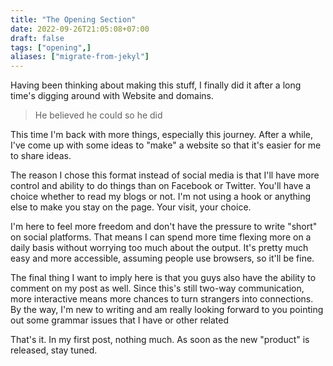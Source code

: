 ```yaml
---
title: "The Opening Section"
date: 2022-09-26T21:05:08+07:00
draft: false
tags: ["opening",]
aliases: ["migrate-from-jekyl"]
---
```


Having been thinking about making this stuff, I finally did it after a long time's digging around with Website and domains.
<!--more-->

> He believed he could so he did

This time I'm back with more things, especially this journey. After a while, I've come up with some ideas to "make" a website so that it's easier for me to share ideas. 

The reason I chose this format instead of social media is that I'll have more control and ability to do things than on Facebook or Twitter. You'll have a choice whether to read my blogs or not. I'm not using a hook or anything else to make you stay on the page. Your visit, your choice. 

I'm here to feel more freedom and don't have the pressure to write "short" on social platforms. That means I can spend more time flexing more on a daily basis without worrying too much about the output. It's pretty much easy and more accessible, assuming people use browsers, so it'll be fine.

The final thing I want to imply here is that you guys also have the ability to comment on my post as well. Since this's still two-way communication, more interactive means more chances to turn strangers into connections. By the way, I'm new to writing and am really looking forward to you pointing out some grammar issues that I have or other related

That's it. In my first post, nothing much. As soon as the new "product" is released, stay tuned.



 